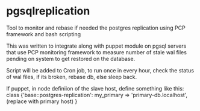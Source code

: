 # pgsqlreplication
Tool to monitor and rebase if needed the postgres replication using PCP framework and bash scripting

This was written to integrate along with puppet module on pgsql servers that use PCP monitoring framework to measure number of stale wal files pending on system to get restored on the database.

Script will be added to Cron job, to run once in every hour, check the status of wal files, if its broken, rebase db, else sleep back.

If puppet, in node definiion of the slave host, define something like this:
  class {'base::postgres-replication':
    my_primary         => 'primary-db.localhost',  (replace with primary host)
    }

